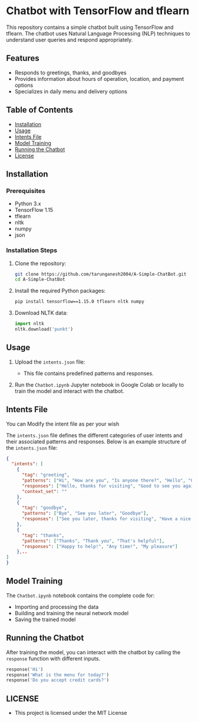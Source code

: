 # Chatbot with TensorFlow and tflearn

This repository contains a simple chatbot built using TensorFlow and tflearn. The chatbot uses Natural Language Processing (NLP) techniques to understand user queries and respond appropriately.

## Features

- Responds to greetings, thanks, and goodbyes
- Provides information about hours of operation, location, and payment options
- Specializes in daily menu and delivery options

## Table of Contents

- [Installation](#installation)
- [Usage](#usage)
- [Intents File](#intents-file)
- [Model Training](#model-training)
- [Running the Chatbot](#running-the-chatbot)
- [License](#license)

## Installation

### Prerequisites

- Python 3.x
- TensorFlow 1.15
- tflearn
- nltk
- numpy
- json

### Installation Steps

1. Clone the repository:

    ```bash
    git clone https://github.com/tarunganesh2004/A-Simple-ChatBot.git
    cd A-Simple-ChatBot
    ```

2. Install the required Python packages:

    ```bash
    pip install tensorflow==1.15.0 tflearn nltk numpy
    ```

3. Download NLTK data:

    ```python
    import nltk
    nltk.download('punkt')
    ```

## Usage

1. Upload the `intents.json` file:

    - This file contains predefined patterns and responses.

2. Run the `Chatbot.ipynb` Jupyter notebook in Google Colab or locally to train the model and interact with the chatbot.

## Intents File

You can Modify the intent file as per your wish

The `intents.json` file defines the different categories of user intents and their associated patterns and responses. Below is an example structure of the `intents.json` file:

```json
{
  "intents": [
    {
      "tag": "greeting",
      "patterns": ["Hi", "How are you", "Is anyone there?", "Hello", "Good day"],
      "responses": ["Hello, thanks for visiting", "Good to see you again", "Hi there, how can I help?"],
      "context_set": ""
    },
    {
      "tag": "goodbye",
      "patterns": ["Bye", "See you later", "Goodbye"],
      "responses": ["See you later, thanks for visiting", "Have a nice day", "Bye! Come back again soon."]
    },
    {
      "tag": "thanks",
      "patterns": ["Thanks", "Thank you", "That's helpful"],
      "responses": ["Happy to help!", "Any time!", "My pleasure"]
    },..
]
}
```
## Model Training

The `Chatbot.ipynb` notebook contains the complete code for:

- Importing and processing the data
- Building and training the neural network model
- Saving the trained model

## Running the Chatbot

After training the model, you can interact with the chatbot by calling the `response` function with different inputs.

```python
response('Hi')
response('What is the menu for today?')
response('Do you accept credit cards?')
```

## LICENSE

- This project is licensed under the MIT License 
